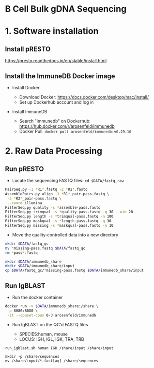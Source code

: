 B Cell Bulk gDNA Sequencing
===========================

# 1. Software installation

## Install pRESTO

https://presto.readthedocs.io/en/stable/install.html

## Install the ImmuneDB Docker image

* Install Docker

	* Download Docker: https://docs.docker.com/desktop/mac/install/
	* Set up Dockerhub account and log in

* Install ImmuneDB

	* Search "immunedb" on Dockerhub: https://hub.docker.com/r/arosenfeld/immunedb
	* Docker Pull: `docker pull arosenfeld/immunedb:v0.29.10`

# 2. Raw Data Processing

## Run pRESTO

* Locate the sequencing FASTQ files: `cd $DATA/fastq_raw`

```bash
PairSeq.py -1 *R1*.fastq -2 *R2*.fastq
AssemblePairs.py align -1 *R1*_pair-pass.fastq \
 -2 *R2*_pair-pass.fastq \
 --coord illumina
FilterSeq.py quality -s *assemble-pass.fastq
FilterSeq.py trimqual -s *quality-pass.fastq -q 30 --win 20
FilterSeq.py length -s *trimqual-pass.fastq -n 100
FilterSeq.py maskqual -s *length-pass.fastq -q 30
FilterSeq.py missing -s *maskqual-pass.fastq -n 10
```

* Move the quality-controlled data into a new directory

```bash
mkdir $DATA/fastq_qc
mv *missing-pass.fastq $DATA/fastq_qc
rm *pass*.fastq

mkdir $DATA/immunedb_share
mkdir $DATA/immunedb_share/input
cp $DATA/fastq_qc/*missing-pass.fastq $DATA/immunedb_share/input
```

## Run IgBLAST

* Run the docker container

```bash
docker run -v $DATA/immunedb_share:/share \
 -p 8080:8080 \
 -it --cpuset-cpus 0-3 arosenfeld/immunedb
```


* Run IgBLAST on the QC'd FASTQ files

	* SPECIES:human, mouse
	* LOCUS: IGH, IGL, IGK, TRA, TRB

```
run_igblast.sh human IGH /share/input /share/input

mkdir -p /share/sequences
mv /share/input/*.fast[aq] /share/sequences
```






